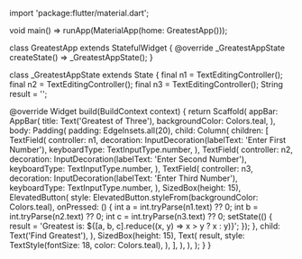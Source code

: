 import 'package:flutter/material.dart';

void main() => runApp(MaterialApp(home: GreatestApp()));

class GreatestApp extends StatefulWidget {
  @override
  _GreatestAppState createState() => _GreatestAppState();
}

class _GreatestAppState extends State<GreatestApp> {
  final n1 = TextEditingController();
  final n2 = TextEditingController();
  final n3 = TextEditingController();
  String result = '';

  @override
  Widget build(BuildContext context) {
    return Scaffold(
      appBar: AppBar(
        title: Text('Greatest of Three'),
        backgroundColor: Colors.teal,
      ),
      body: Padding(
        padding: EdgeInsets.all(20),
        child: Column(
          children: [
            TextField(
              controller: n1,
              decoration: InputDecoration(labelText: 'Enter First Number'),
              keyboardType: TextInputType.number,
            ),
            TextField(
              controller: n2,
              decoration: InputDecoration(labelText: 'Enter Second Number'),
              keyboardType: TextInputType.number,
            ),
            TextField(
              controller: n3,
              decoration: InputDecoration(labelText: 'Enter Third Number'),
              keyboardType: TextInputType.number,
            ),
            SizedBox(height: 15),
            ElevatedButton(
              style: ElevatedButton.styleFrom(backgroundColor: Colors.teal),
              onPressed: () {
                int a = int.tryParse(n1.text) ?? 0;
                int b = int.tryParse(n2.text) ?? 0;
                int c = int.tryParse(n3.text) ?? 0;
                setState(() {
                  result = 'Greatest is: ${[a, b, c].reduce((x, y) => x > y ? x : y)}';
                });
              },
              child: Text('Find Greatest'),
            ),
            SizedBox(height: 15),
            Text(
              result,
              style: TextStyle(fontSize: 18, color: Colors.teal),
            ),
          ],
        ),
      ),
    );
  }
}
